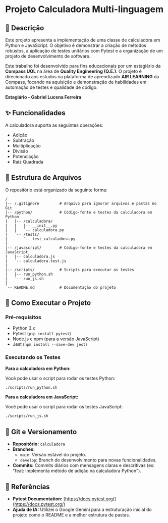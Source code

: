 # Projeto Calculadora Multi-linguagem

## 📖 Descrição

Este projeto apresenta a implementação de uma classe de calculadora em Python e JavaScript. O objetivo é demonstrar a criação de métodos robustos, a aplicação de testes unitários com Pytest e a organização de um projeto de desenvolvimento de software.

Este trabalho foi desenvolvido para fins educacionais por um estagiário da **Compass UOL** na área de **Quality Engineering (Q.E.)**. O projeto é direcionado aos estudos na plataforma de aprendizado **AIR LEARNING** da Compass, focando na aquisição e demonstração de habilidades em automação de testes e qualidade de código.

**Estagiário - Gabriel Lucena Ferreira** 

## ✨ Funcionalidades

A calculadora suporta as seguintes operações:
-   Adição
-   Subtração
-   Multiplicação
-   Divisão
-   Potenciação
-   Raiz Quadrada

## 📂 Estrutura de Arquivos

O repositório está organizado da seguinte forma:

```
/
|-- /.gitignore         # Arquivo para ignorar arquivos e pastas no Git
|-- /python/            # Código-fonte e testes da calculadora em Python
|   |-- /calculadora/
|   |   |-- __init__.py
|   |   `-- calculadora.py
|   `-- /tests/
|       `-- test_calculadora.py
|
|-- /javascript/        # Código-fonte e testes da calculadora em JavaScript
|   |-- calculadora.js
|   `-- calculadora.test.js
|
|-- /scripts/           # Scripts para executar os testes
|   |-- run_python.sh
|   `-- run_js.sh
|
`-- README.md           # Documentação do projeto
```

## 🚀 Como Executar o Projeto

### Pré-requisitos

-   Python 3.x
-   Pytest (`pip install pytest`)
-   Node.js e npm (para a versão JavaScript)
-   Jest (`npm install --save-dev jest`)

### Executando os Testes

**Para a calculadora em Python:**

Você pode usar o script para rodar os testes Python:
```bash
./scripts/run_python.sh
```

**Para a calculadora em JavaScript:**

Você pode usar o script para rodar os testes JavaScript:
```bash
./scripts/run_js.sh
```

## 🤖 Git e Versionamento

-   **Repositório:** `calculadora`
-   **Branches:**
    -   `main`: Versão estável do projeto.
    -   `develop`: Branch de desenvolvimento para novas funcionalidades.
-   **Commits:** Commits diários com mensagens claras e descritivas (ex: "feat: implementa método de adição na calculadora Python").

## 🔗 Referências

-   **Pytest Documentation:** [https://docs.pytest.org/](https://docs.pytest.org/)
-   **Ajuda de IA:** Utilizei o Google Gemini para a estruturação inicial do projeto como o README e a melhor estrutura de pastas.
